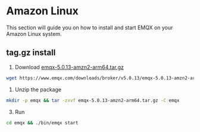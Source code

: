 # Amazon Linux

This section will guide you on how to install and start EMQX on your Amazon Linux system.

## tag.gz install

1. Download [emqx-5.0.13-amzn2-arm64.tar.gz](https://www.emqx.com/downloads/broker/v5.0.13/emqx-5.0.13-amzn2-arm64.tar.gz)

```bash
wget https://www.emqx.com/downloads/broker/v5.0.13/emqx-5.0.13-amzn2-arm64.tar.gz
```

1. Unzip the package

```bash
mkdir -p emqx && tar -zxvf emqx-5.0.13-amzn2-arm64.tar.gz -C emqx
```

3. Run

```bash
cd emqx && ./bin/emqx start
```
